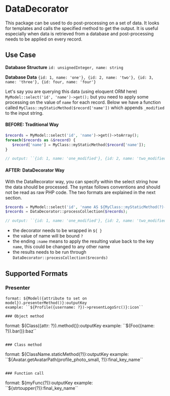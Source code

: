 # DataDecorator

This package can be used to do post-processing on a set of data. It looks for templates and calls the specified method to get the output. It is useful especially when data is retrieved from a database and post-processing needs to be applied on every record.

## Use Case
**Database Structure**
``id: unsignedInteger, name: string``

**Database Data**
``{id: 1, name: 'one'}, {id: 2, name: 'two'}, {id: 3, name: 'three'}, {id: four, name: 'four'}``

Let's say you are querying this data (using eloquent ORM here) ``MyModel::select('id', 'name')->get();`` but you need to apply some processing on the value of ``name`` for each record.
Below we have a function called ``MyClass::myStaticMethod($record['name'])`` which appends ``_modified`` to the input string.

#### BEFORE: Traditional Way
```php
$records = MyModel::select('id', 'name')->get()->toArray();
foreach($records as &$record) {
   $record['name'] = MyClass::myStaticMethod($record['name']);
}

// output: ``{id: 1, name: 'one_modified'}, {id: 2, name: 'two_modified'}, {id: 3, name: 'three_modified'}, {id: four, name: 'four_modified'}``
```

#### AFTER: DataDecorator Way
With the DataRecorator way, you can specify within the select string how the data should be processed. The syntax follows conventions and should not be read as raw PHP code. The two formats are explained in the next section. 
```php
$records = MyModel::select('id', 'name AS ${MyClass::myStaticMethod(?)->name}')->get()->toArray();
$records = DataDecorator::processCollection($records);

// output: ``{id: 1, name: 'one_modified'}, {id: 2, name: 'two_modified'}, {id: 3, name: 'three_modified'}, {id: four, name: 'four_modified'}``
```
- the decorator needs to be wrapped in ``${ }``
- the value of name will be bound ``?`` 
- the ending ``:name`` means to apply the resulting value back to the key ``name``, this could be changed to any other name
- the results needs to be run through ``DataDecorator::processCollection($records)``


## Supported Formats

### Presenter
```
format: ${Model({attribute to set on model}).presenterMethod()}:outputKey
example: ``${Profile({username: ?})->presentLogoSrc()}:icon``

### Object method
```
format: ${Class({attr: ?}).method()}:outputKey
example: ``${Foo({name: ?}).bar()}:baz``
```

### Class method
```
format: ${ClassName.staticMethod(?)}:outputKey
example: ``${Avatar.getAvatarPath(profile_photo_small, ?)}:final_key_name``
```         

### Function call
```
format: ${myFunc(?)}:outputKey
example: ``${strtoupper(?)}:final_key_name``
```         
